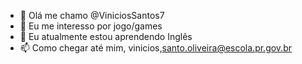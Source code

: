 - 👋 Olá me chamo @ViniciosSantos7 
- 👀 Eu me interesso  por jogo/games
- 🌱 Eu atualmente  estou aprendendo Inglẽs 
- 📫 Como chegar até mim, vinicios,santo.oliveira@escola.pr.gov.br
